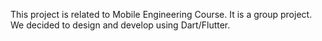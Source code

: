 This project is related to Mobile Engineering Course. It is a group project. We decided to design and develop using Dart/Flutter.